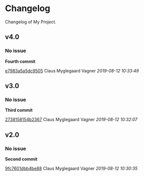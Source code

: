 # Changelog
Changelog of My Project.

## v4.0
### No issue

**Fourth commit**


[e7983a5a5dc9505](https://github.com/cmvagner/test-git-changelog-maven-plugin/commit/e7983a5a5dc9505) Claus Myglegaard Vagner *2019-08-12 10:33:49*


## v3.0
### No issue

**Third commit**


[2738158154b2367](https://github.com/cmvagner/test-git-changelog-maven-plugin/commit/2738158154b2367) Claus Myglegaard Vagner *2019-08-12 10:32:07*


## v2.0
### No issue

**Second commit**


[9fc7601dbb4be88](https://github.com/cmvagner/test-git-changelog-maven-plugin/commit/9fc7601dbb4be88) Claus Myglegaard Vagner *2019-08-12 10:30:35*


